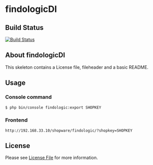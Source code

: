 # findologicDI

## Build Status
[![Build Status](https://travis-ci.com/Weegy/findologicDiShopware.svg?token=1qGFPdWPzx1HT2AiCoC7&branch=master)](https://travis-ci.com/Weegy/findologicDiShopware)

## About findologicDI
This skeleton contains a License file, fileheader and a basic README.

## Usage

### Console command

```bash
$ php bin/console findologic:export SHOPKEY
```

### Frontend

```url
http://192.168.33.10/shopware/findologic/?shopkey=SHOPKEY
```

## License

Please see [License File](LICENSE) for more information.